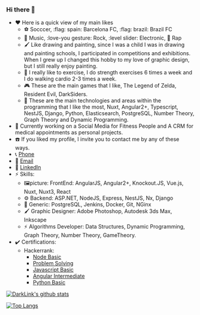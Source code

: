 ### Hi there 👋

- :heart: Here is a quick view of my main likes
  - ⚽ Socccer, :flag: spain: Barcelona FC, :flag: brazil: Brazil FC
  - 🎵 Music, :love-you gesture: Rock, :level slider: Electronic, :microphone: Rap
  - 🖌️ Like drawing and painting, since I was a child I was in drawing and painting schools, I participated in competitions and exhibitions. When I grew up I changed this hobby to my love of graphic design, but I still really enjoy painting.
  - 🦾 I really like to exercise, I do strength exercises 6 times a week and I do walking cardio 2-3 times a week.
  - 🎮 These are the main games that I like, The Legend of Zelda, Resident Evil, DarkSiders.
  - 📝 These are the main technologies and areas within the programming that I like the most, Nuxt, Angular2+, Typescript, NestJS, Django, Python, Elasticsearch, PostgreSQL, Number Theory, Graph Theory and Dynamic Programming.
 - 💼 Currently working on a Social Media for Fitness People and A CRM for medical appointments as personal projects.
 - ☎️ If you liked my profile, I invite you to contact me by any of these ways.
  - 📞 [Phone](tel:+18094936290)
  - 📧 [Email](mailto:darklink1302@gmail.com)
  - 🏢 [LinkedIn](https://www.linkedin.com/in/jorgeamadohernandez/)
- :zap: Skills: 
  - 🖼️picture: FrontEnd: AngularJS, Angular2+, Knockout.JS, Vue.js, Nuxt, Nuxt3, React
  - ⚙️ Backend: ASP.NET, NodeJS, Express, NestJS, Nx, Django
  - 👷 Generic: PostgreSQL, Jenkins, Docker, Git, NGinx
  - 🖌️ Graphic Designer: Adobe Photoshop, Autodesk 3ds Max, Inkscape
  - :zap: Algorithms Developer: Data Structures, Dynamic Programming, Graph Theory, Number Theory, GameTheory.
- ✔️ Certifications:
  - Hackerrank: 
    - [Node Basic](https://www.hackerrank.com/certificates/e2f6e0262fbd)
    - [Problem Solving](https://www.hackerrank.com/certificates/b54e92826714)
    - [Javascript Basic](https://www.hackerrank.com/certificates/757933f8c987)
    - [Angular Intermediate](https://www.hackerrank.com/certificates/79dae210a5c7)
    - [Python Basic](https://www.hackerrank.com/certificates/f4b6eac84565)
 
 [![DarkLink's github stats](https://github-readme-stats.vercel.app/api?username=darklink13&count_private=true&show_icons=true&theme=radical&hide_rank=false)](https://github.com/darklink13/github-readme-stats)
 
 [![Top Langs](https://github-readme-stats.vercel.app/api/top-langs/?username=darklink13)](https://github.com/darklink13/github-readme-stats)
